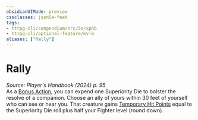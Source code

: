 ```yaml
---
obsidianUIMode: preview
cssclasses: json5e-feat
tags:
- ttrpg-cli/compendium/src/5e/xphb
- ttrpg-cli/optional-feature/mv-b
aliases: ["Rally"]
---
```

# Rally
*Source: Player's Handbook (2024) p. 95*  
As a [Bonus Action](2-Mechanics/CLI/rules/variant-rules/bonus-action-xphb.md), you can expend one Superiority Die to bolster the resolve of a companion. Choose an ally of yours within 30 feet of yourself who can see or hear you. That creature gains [Temporary Hit Points](2-Mechanics/CLI/rules/variant-rules/temporary-hit-points-xphb.md) equal to the Superiority Die roll plus half your Fighter level (round down).